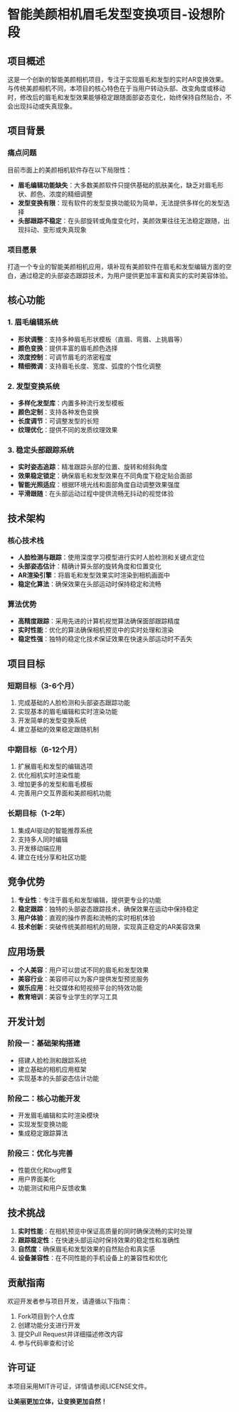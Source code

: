 # 智能美颜相机眉毛发型变换项目-设想阶段

## 项目概述

这是一个创新的智能美颜相机项目，专注于实现眉毛和发型的实时AR变换效果。与传统美颜相机不同，本项目的核心特色在于当用户转动头部、改变角度或移动时，修改后的眉毛和发型效果能够稳定跟随面部姿态变化，始终保持自然贴合，不会出现抖动或失真现象。

## 项目背景

### 痛点问题
目前市面上的美颜相机软件存在以下局限性：
- **眉毛编辑功能缺失**：大多数美颜软件只提供基础的肌肤美化，缺乏对眉毛形状、颜色、浓度的精细调整
- **发型变换有限**：现有软件的发型变换功能较为简单，无法提供多样化的发型选择
- **头部跟踪不稳定**：在头部旋转或角度变化时，美颜效果往往无法稳定跟随，出现抖动、变形或失真现象

### 项目愿景
打造一个专业的智能美颜相机应用，填补现有美颜软件在眉毛和发型编辑方面的空白，通过稳定的头部姿态跟踪技术，为用户提供更加丰富和真实的实时美容体验。

## 核心功能

### 1. 眉毛编辑系统
- **形状调整**：支持多种眉毛形状模板（直眉、弯眉、上挑眉等）
- **颜色变换**：提供丰富的眉毛颜色选择
- **浓度控制**：可调节眉毛的浓密程度
- **精细微调**：支持眉毛长度、宽度、弧度的个性化调整

### 2. 发型变换系统
- **多样化发型库**：内置多种流行发型模板
- **颜色定制**：支持各种发色变换
- **长度调节**：可调整发型的长短
- **纹理优化**：提供不同的发质纹理效果

### 3. 稳定头部跟踪系统
- **实时姿态追踪**：精准跟踪头部的位置、旋转和倾斜角度
- **效果稳定锁定**：确保眉毛和发型效果在不同角度下稳定贴合面部
- **智能光照适应**：根据环境光线和面部角度自动调整效果强度
- **平滑跟随**：在头部运动过程中提供流畅无抖动的视觉体验

## 技术架构

### 核心技术栈
- **人脸检测与跟踪**：使用深度学习模型进行实时人脸检测和关键点定位
- **头部姿态估计**：精确计算头部的旋转角度和位置变化
- **AR渲染引擎**：将眉毛和发型效果实时渲染到相机画面中
- **稳定化算法**：确保效果在头部运动时保持稳定和流畅

### 算法优势
- **高精度跟踪**：采用先进的计算机视觉算法确保面部跟踪精度
- **实时性能**：优化的算法确保相机预览中的实时处理和渲染
- **稳定性强**：独特的稳定化技术保证效果在快速头部运动时不丢失

## 项目目标

### 短期目标（3-6个月）
1. 完成基础的人脸检测和头部姿态跟踪功能
2. 实现基本的眉毛编辑和实时渲染功能
3. 开发简单的发型变换系统
4. 建立基础的效果稳定跟随机制

### 中期目标（6-12个月）
1. 扩展眉毛和发型的编辑选项
2. 优化相机实时渲染性能
3. 增加更多的发型和眉毛模板
4. 完善用户交互界面和美颜相机功能

### 长期目标（1-2年）
1. 集成AI驱动的智能推荐系统
2. 支持多人同时编辑
3. 开发移动端应用
4. 建立在线分享和社区功能

## 竞争优势

1. **专业性**：专注于眉毛和发型编辑，提供更专业的功能
2. **稳定跟踪**：独特的头部姿态跟踪技术，确保效果在运动中保持稳定
3. **用户体验**：直观的操作界面和流畅的实时相机体验
4. **技术创新**：突破传统美颜相机的局限，实现真正稳定的AR美容效果

## 应用场景

- **个人美容**：用户可以尝试不同的眉毛和发型效果
- **美容行业**：美容师可以为客户提供发型预览服务
- **娱乐应用**：社交媒体和短视频平台的特效功能
- **教育培训**：美容专业学生的学习工具

## 开发计划

### 阶段一：基础架构搭建
- 搭建人脸检测和跟踪系统
- 建立基础的相机应用框架
- 实现基本的头部姿态估计功能

### 阶段二：核心功能开发
- 开发眉毛编辑和实时渲染模块
- 实现发型变换功能
- 集成稳定跟踪算法

### 阶段三：优化与完善
- 性能优化和bug修复
- 用户界面美化
- 功能测试和用户反馈收集

## 技术挑战

1. **实时性能**：在相机预览中保证高质量的同时确保流畅的实时处理
2. **跟踪稳定性**：在快速头部运动时保持效果的稳定性和准确性
3. **自然度**：确保眉毛和发型效果的自然贴合和真实感
4. **设备兼容性**：在不同性能的手机设备上的兼容性和优化

## 贡献指南

欢迎开发者参与项目开发，请遵循以下指南：
1. Fork项目到个人仓库
2. 创建功能分支进行开发
3. 提交Pull Request并详细描述修改内容
4. 参与代码审查和讨论

## 许可证

本项目采用MIT许可证，详情请参阅LICENSE文件。


**让美丽更加立体，让变换更加自然！** 